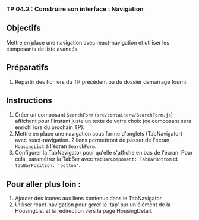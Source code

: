 ### TP 04.2 : Construire son interface : Navigation

## Objectifs
Mettre en place une navigation avec react-navigation et utiliser les composants de liste avancés.

## Préparatifs
1. Repartir des fichiers du TP précédent ou du dossier demarrage fourni.

## Instructions
1. Créer un composant `SearchForm` (`src/containers/SearchForm.js`) affichant pour l'instant juste un texte de votre choix (ce composant sera enrichi lors du prochain TP).
1. Mettre en place une navigation sous forme d'onglets (TabNavigator) avec react-navigation. 2 liens permettront de passer de l'écran `HousingList` à l'écran `SearchForm`.
1. Configurer la TabNavigator pour qu'elle s'affiche en bas de l'écran. Pour cela, paramétrer la TabBar avec `tabBarComponent: TabBarBottom` et `tabBarPosition: 'bottom'`.


## Pour aller plus loin :
1. Ajouter des icones aux liens contenus dans le TabNavigator
1. Utiliser react-navigation pour gérer le 'tap' sur un élément de la HousingList et la redirection vers la page HousingDetail.
